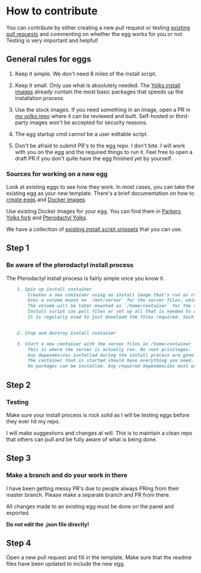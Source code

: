 # How to contribute

You can contribute by either creating a new pull request or testing [existing pull requests](https://github.com/parkervcp/eggs/pulls) and commenting on whether the egg works for you or not. Testing is very important and helpful!

## General rules for eggs

1. Keep it simple.
    We don't need 8 miles of the install script.

2. Keep it small.
    Only use what is absolutely needed. The [Yolks install images](https://github.com/parkervcp/yolks#installation-images) already contain the most basic packages that speeds up the installation process.

3. Use the stock images.
    If you need something in an image, open a PR in [my yolks repo](https://github.com/parkervcp/yolks) where it can be reviewed and built. Self-hosted or third-party images won't be accepted for security reasons.

4. The egg startup cmd cannot be a user editable script.

5. Don't be afraid to submit PR's to the egg repo.
    I don't bite. I will work with you on the egg and the required things to run it. Feel free to open a draft PR if you don't quite have the egg finished yet by yourself.

### Sources for working on a new egg

Look at existing eggs to see how they work. In most cases, you can take the existing egg as your new template. There's a brief documentation on how to [create eggs](https://pterodactyl.io/community/config/eggs/creating_a_custom_egg.html) and [Docker images](https://pterodactyl.io/community/config/eggs/creating_a_custom_image.html).

Use existing Docker images for your egg. You can find them in [Parkers Yolks fork](https://github.com/parkervcp/yolks) and [Pterodactyl Yolks](https://github.com/pterodactyl/yolks).

We have a collection of [existing install script snippets](https://github.com/parkervcp/eggs/tree/master/scripts) that you can use.

## Step 1

### Be aware of the pterodactyl install process

The Pterodactyl install process is fairly simple once you know it.

```md
    1. Spin up install container
        Creates a new container using an install image that's run as root.
        Uses a volume mount on `/mnt/server` for the server files, which is the working directory during installation.
        The volume will be later mounted as `/home/container` for the server container. Any files outside of `/mnt/server` will be gone after installation.
        Install script can pull files or set up all that is needed to run the server, such as writing files, directories or compiling apps.
        It is regularly used to just download the files required. Such as server files and configs.


    2. Stop and destroy install container

    3. Start a new container with the server files in /home/container
        This is where the server is actually run. No root privileges.
        Any dependencies installed during the install process are gone.
        The container that is started should have everything you need.
        No packages can be installed. Any required dependencies must exist in the used Docker image.
```

## Step 2

### Testing

Make sure your install process is rock solid as I will be testing eggs before they ever hit my repo.

I will make suggestions and changes at will.
This is to maintain a clean repo that others can pull and be fully aware of what is being done.

## Step 3

### Make a branch and do your work in there

I have been getting messy PR's due to people always PRing from their master branch. Please make a separate branch and PR from there.

All changes made to an existing egg must be done on the panel and exported.

**Do not edit the .json file directly!**

## Step 4

Open a new pull request and fill in the template. Make sure that the readme files have been updated to include the new egg.
